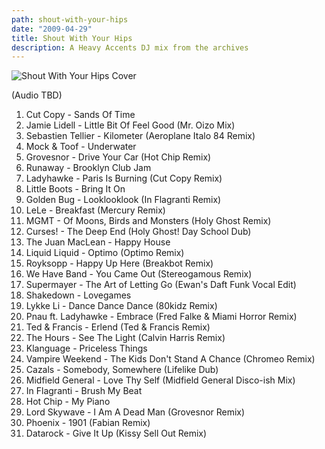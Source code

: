 ```yaml
---
path: shout-with-your-hips
date: "2009-04-29"
title: Shout With Your Hips
description: A Heavy Accents DJ mix from the archives
---
```


![Shout With Your Hips Cover](/../assets/shoutcover.jpg "Shout With Your Hips Cover")

(Audio TBD)

1. Cut Copy - Sands Of Time
2. Jamie Lidell - Little Bit Of Feel Good (Mr. Oizo Mix)
3. Sebastien Tellier - Kilometer (Aeroplane Italo 84 Remix)
4. Mock & Toof - Underwater
5. Grovesnor - Drive Your Car (Hot Chip Remix)
6. Runaway - Brooklyn Club Jam
7. Ladyhawke - Paris Is Burning (Cut Copy Remix)
8. Little Boots - Bring It On
9. Golden Bug - Looklooklook (In Flagranti Remix)
10. LeLe - Breakfast (Mercury Remix)
11. MGMT - Of Moons, Birds and Monsters (Holy Ghost Remix)
12. Curses! - The Deep End (Holy Ghost! Day School Dub)
13. The Juan MacLean - Happy House
14. Liquid Liquid - Optimo (Optimo Remix)
15. Royksopp - Happy Up Here (Breakbot Remix)
16. We Have Band - You Came Out (Stereogamous Remix)
17. Supermayer - The Art of Letting Go (Ewan's Daft Funk Vocal Edit)
18. Shakedown - Lovegames
19. Lykke Li - Dance Dance Dance (80kidz Remix)
20. Pnau ft. Ladyhawke - Embrace (Fred Falke & Miami Horror Remix)
21. Ted & Francis - Erlend (Ted & Francis Remix)
22. The Hours - See The Light (Calvin Harris Remix)
23. Klanguage - Priceless Things
24. Vampire Weekend - The Kids Don't Stand A Chance (Chromeo Remix)
25. Cazals - Somebody, Somewhere (Lifelike Dub)
26. Midfield General - Love Thy Self (Midfield General Disco-ish Mix)
27. In Flagranti - Brush My Beat
28. Hot Chip - My Piano
29. Lord Skywave - I Am A Dead Man (Grovesnor Remix)
30. Phoenix - 1901 (Fabian Remix)
31. Datarock - Give It Up (Kissy Sell Out Remix)
